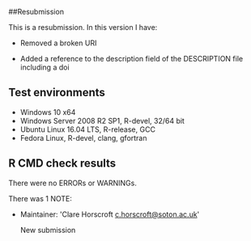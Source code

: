 ##Resubmission

This is a resubmission. In this version I have:

* Removed a broken URI

* Added a reference to the description field of the DESCRIPTION file including a doi

## Test environments
* Windows 10 x64
* Windows Server 2008 R2 SP1, R-devel, 32/64 bit
* Ubuntu Linux 16.04 LTS, R-release, GCC
* Fedora Linux, R-devel, clang, gfortran

## R CMD check results
There were no ERRORs or WARNINGs. 

There was 1 NOTE:

* Maintainer: 'Clare Horscroft <c.horscroft@soton.ac.uk>'
  
  New submission
